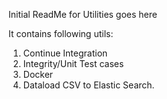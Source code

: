 Initial ReadMe for Utilities goes here

It contains following utils:

1. Continue Integration
2. Integrity/Unit Test cases
3. Docker
4. Dataload CSV to Elastic Search.

